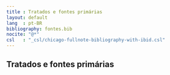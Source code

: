 ```yaml
---
title : Tratados e fontes primárias
layout: default
lang  : pt-BR
bibliography: fontes.bib
nocite: "@*"
csl   : "_csl/chicago-fullnote-bibliography-with-ibid.csl"
---
```


Tratados e fontes primárias
---------------------------

